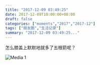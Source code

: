 ```yaml
---
title: "2017-12-09 03:49:25"
date: 2017-12-09T10:00:00+08:00
draft: false
categories: ["moments","2017","2017-12"]
tags: ["朋友圈","生活记录"]
summary: "2017-12-09 03:49:25..."
---
```


怎么膝盖上默默地就多了五根箭呢？

![Media 1](/Moments/photos/2017-12-09/201712090349250.jpg)

